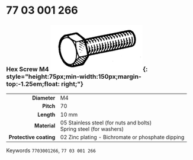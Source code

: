 # 77 03 001 266

### Hex Screw M4 ![](../assets/images/parts/hex_screws.png){: style="height:75px;min-width:150px;margin-top:-1.25em;float: right;"}

|   |   |
|---:|---|
**Diameter** | M4
**Pitch** |70
**Length** |10 mm
**Material** | 05 Stainless steel (for nuts and bolts)<br/>Spring steel (for washers)
**Protective coating** | 02 Zinc plating - Bichromate or phosphate dipping

Keywords `7703001266`, `77 03 001 266`
